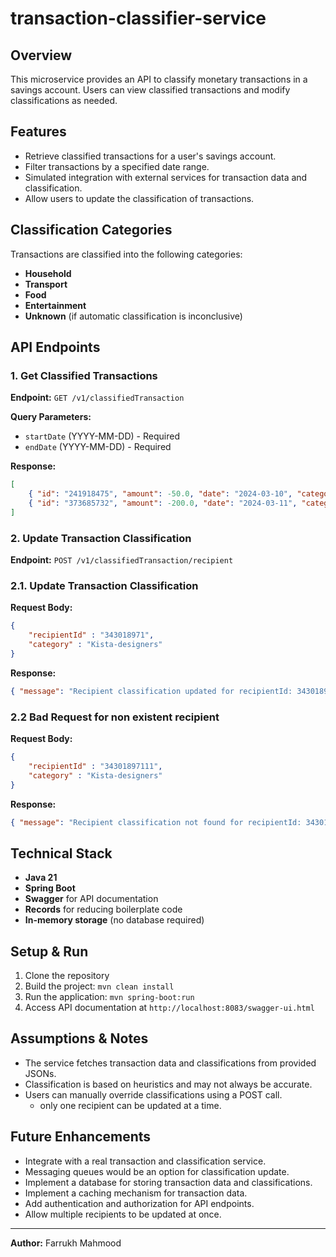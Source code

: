 # transaction-classifier-service

## Overview
This microservice provides an API to classify monetary transactions in a savings account. Users can view classified transactions and modify classifications as needed.

## Features
- Retrieve classified transactions for a user's savings account.
- Filter transactions by a specified date range.
- Simulated integration with external services for transaction data and classification.
- Allow users to update the classification of transactions.

## Classification Categories
Transactions are classified into the following categories:
- **Household**
- **Transport**
- **Food**
- **Entertainment**
- **Unknown** (if automatic classification is inconclusive)

## API Endpoints
### 1. Get Classified Transactions
**Endpoint:** `GET /v1/classifiedTransaction`

**Query Parameters:**
- `startDate` (YYYY-MM-DD) - Required
- `endDate` (YYYY-MM-DD) - Required

**Response:**
```json
[
    { "id": "241918475", "amount": -50.0, "date": "2024-03-10", "category": "UNKNOWN" },
    { "id": "373685732", "amount": -200.0, "date": "2024-03-11", "category": "HOUSEHOLD" }
]
```

### 2. Update Transaction Classification
**Endpoint:** `POST /v1/classifiedTransaction/recipient`

### 2.1. Update Transaction Classification
**Request Body:**
```json
{
	"recipientId" : "343018971",
	"category" : "Kista-designers"
}
```

**Response:**
```json
{ "message": "Recipient classification updated for recipientId: 343018971 with category: KISTA-DESIGNERS." }
```
### 2.2 Bad Request for non existent recipient
**Request Body:**
```json
{
    "recipientId" : "34301897111",
    "category" : "Kista-designers"
}
```

**Response:**
```json
{ "message": "Recipient classification not found for recipientId: 34301897111" }
```

## Technical Stack
- **Java 21**
- **Spring Boot**
- **Swagger** for API documentation
- **Records** for reducing boilerplate code
- **In-memory storage** (no database required)

## Setup & Run
1. Clone the repository
2. Build the project: `mvn clean install`
3. Run the application: `mvn spring-boot:run`
4. Access API documentation at `http://localhost:8083/swagger-ui.html`

## Assumptions & Notes
- The service fetches transaction data and classifications from provided JSONs.
- Classification is based on heuristics and may not always be accurate.
- Users can manually override classifications using a POST call.
  - only one recipient can be updated at a time.

## Future Enhancements
- Integrate with a real transaction and classification service.
- Messaging queues would be an option for classification update.
- Implement a database for storing transaction data and classifications.
- Implement a caching mechanism for transaction data.
- Add authentication and authorization for API endpoints.
- Allow multiple recipients to be updated at once.

---
**Author:** Farrukh Mahmood

